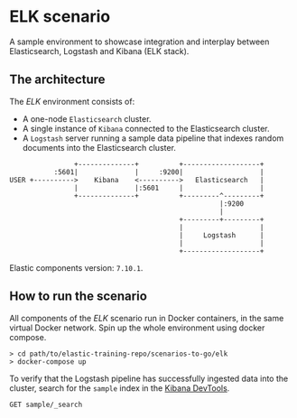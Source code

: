 # ELK scenario

A sample environment to showcase integration and interplay between Elasticsearch, Logstash and Kibana (ELK stack).

## The architecture
The *ELK* environment consists of:
- A one-node `Elasticsearch` cluster.
- A single instance of `Kibana` connected to the Elasticsearch cluster.
- A `Logstash` server running a sample data pipeline that indexes random documents into the Elasticsearch cluster.

```
                +--------------+          +-------------------+
           :5601|              |     :9200|                   |
USER +---------->    Kibana    <---------->   Elasticsearch   |
                |              |:5601     |                   |
                +--------------+          +---------^---------+
                                                    |:9200
                                                    |
                                          +---------+---------+
                                          |                   |
                                          |     Logstash      |
                                          |                   |
                                          +-------------------+
```

Elastic components version: `7.10.1`.

## How to run the scenario
All components of the *ELK* scenario run in Docker containers, in the same virtual Docker network. Spin up the whole environment using docker compose.

```
> cd path/to/elastic-training-repo/scenarios-to-go/elk
> docker-compose up
```

To verify that the Logstash pipeline has successfully ingested data into the cluster, search for the `sample` index in the [Kibana DevTools](http://localhost:5601/app/dev_tools#/console).

```
GET sample/_search
```